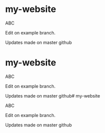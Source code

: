 # my-website

ABC

Edit on example branch.

Updates made on master github
# my-website

ABC

Edit on example branch.

Updates made on master github# my-website

ABC

Edit on example branch.

Updates made on master github